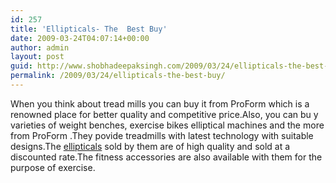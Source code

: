 ```yaml
---
id: 257
title: 'Ellipticals- The  Best Buy'
date: 2009-03-24T04:07:14+00:00
author: admin
layout: post
guid: http://www.shobhadeepaksingh.com/2009/03/24/ellipticals-the-best-buy/
permalink: /2009/03/24/ellipticals-the-best-buy/
---
```

When you think about tread mills you can buy it from ProForm which is a renowned place for better quality and competitive price.Also, you can bu y varieties of weight benches, exercise bikes elliptical machines and the more from ProForm .They povide treadmills with latest technology with suitable designs.The [ellipticals](http://www.proform.com/webapp/wcs/stores/servlet/Category2_-1_10351_13402_21664_Y) sold by them are of high quality and sold at a discounted rate.The fitness accessories are also available with them for the purpose of exercise.